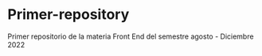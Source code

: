 # Primer-repository
Primer repositorio de la materia Front End del semestre agosto - Diciembre 2022
